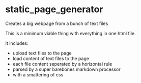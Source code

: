 # static_page_generator
Creates a big webpage from a bunch of text files

This is a minimum viable thing with everything in one html file.

It includes:

- upload text files to the page
- load content of text files to the page
- each file content seperated by a horizontal rule
- parsed by a super barebones markdown processor
- with a smattering of css
